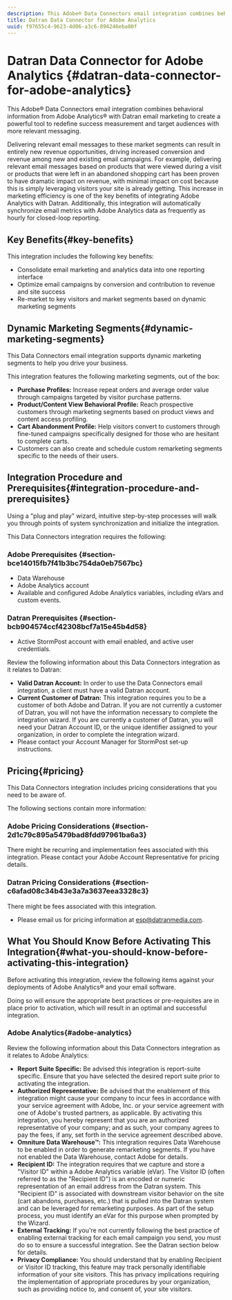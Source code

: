 ```yaml
---
description: This Adobe® Data Connectors email integration combines behavioral information from Adobe Analytics® with Datran email marketing to create a powerful tool to redefine success measurement and target audiences with more relevant messaging.
title: Datran Data Connector for Adobe Analytics
uuid: f97655c4-9623-4d06-a3c6-894246eba80f
---
```


# Datran Data Connector for Adobe Analytics {#datran-data-connector-for-adobe-analytics}

This Adobe® Data Connectors email integration combines behavioral information from Adobe Analytics® with Datran email marketing to create a powerful tool to redefine success measurement and target audiences with more relevant messaging.

Delivering relevant email messages to these market segments can result in entirely new revenue opportunities, driving increased conversion and revenue among new and existing email campaigns. For example, delivering relevant email messages based on products that were viewed during a visit or products that were left in an abandoned shopping cart has been proven to have dramatic impact on revenue, with minimal impact on cost because this is simply leveraging visitors your site is already getting. This increase in marketing efficiency is one of the key benefits of integrating Adobe Analytics with Datran. Additionally, this integration will automatically synchronize email metrics with Adobe Analytics data as frequently as hourly for closed-loop reporting.

## Key Benefits{#key-benefits}

This integration includes the following key benefits:

* Consolidate email marketing and analytics data into one reporting interface 
* Optimize email campaigns by conversion and contribution to revenue and site success 
* Re-market to key visitors and market segments based on dynamic marketing segments

## Dynamic Marketing Segments{#dynamic-marketing-segments}

This Data Connectors email integration supports dynamic marketing segments to help you drive your business.

This integration features the following marketing segments, out of the box:

* **Purchase Profiles:** Increase repeat orders and average order value through campaigns targeted by visitor purchase patterns.
* **Product/Content View Behavioral Profile:** Reach prospective customers through marketing segments based on product views and content access profiling.
* **Cart Abandonment Profile:** Help visitors convert to customers through fine-tuned campaigns specifically designed for those who are hesitant to complete carts.
* Customers can also create and schedule custom remarketing segments specific to the needs of their users.

## Integration Procedure and Prerequisites{#integration-procedure-and-prerequisites}

Using a "plug and play" wizard, intuitive step-by-step processes will walk you through points of system synchronization and initialize the integration.

This Data Connectors integration requires the following:

### Adobe Prerequisites {#section-bce14015fb7f41b3bc754da0eb7567bc}

* Data Warehouse 
* Adobe Analytics account 
* Available and configured Adobe Analytics variables, including eVars and custom events.

### Datran Prerequisites {#section-bcb904574ccf42308bcf7a15e45b4d58}

* Active StormPost account with email enabled, and active user credentials.

Review the following information about this Data Connectors integration as it relates to Datran:

* **Valid Datran Account:** In order to use the Data Connectors email integration, a client must have a valid Datran account.
* **Current Customer of Datran:** This integration requires you to be a customer of both Adobe and Datran. If you are not currently a customer of Datran, you will not have the information necessary to complete the integration wizard. If you are currently a customer of Datran, you will need your Datran Account ID, or the unique identifier assigned to your organization, in order to complete the integration wizard.
* Please contact your Account Manager for StormPost set-up instructions.

## Pricing{#pricing}

This Data Connectors integration includes pricing considerations that you need to be aware of.

The following sections contain more information:

### Adobe Pricing Considerations {#section-2d1c79c895a5479bad8fdd97961ba6a3}

There might be recurring and implementation fees associated with this integration. Please contact your Adobe Account Representative for pricing details.

### Datran Pricing Considerations {#section-c6afad08c34b43e3a7a3637eea3328c3}

There might be fees associated with this integration.

* Please email us for pricing information at esp@datranmedia.com.

## What You Should Know Before Activating This Integration{#what-you-should-know-before-activating-this-integration}

Before activating this integration, review the following items against your deployments of Adobe Analytics® and your email software.

Doing so will ensure the appropriate best practices or pre-requisites are in place prior to activation, which will result in an optimal and successful integration.

### Adobe Analytics{#adobe-analytics}

Review the following information about this Data Connectors integration as it relates to Adobe Analytics:

* **Report Suite Specific:** Be advised this integration is report-suite specific. Ensure that you have selected the desired report suite prior to activating the integration.
* **Authorized Representative:** Be advised that the enablement of this integration might cause your company to incur fees in accordance with your service agreement with Adobe, Inc. or your service agreement with one of Adobe's trusted partners, as applicable. By activating this integration, you hereby represent that you are an authorized representative of your company; and as such, your company agrees to pay the fees, if any, set forth in the service agreement described above.
* **Omniture Data Warehouse™:** This integration requires Data Warehouse to be enabled in order to generate remarketing segments. If you have not enabled the Data Warehouse, contact Adobe for details.
* **Recipient ID:** The integration requires that we capture and store a "Visitor ID" within a Adobe Analytics variable (eVar). The Visitor ID (often referred to as the "Recipient ID") is an encoded or numeric representation of an email address from the Datran system. This "Recipient ID" is associated with downstream visitor behavior on the site (cart abandons, purchases, etc.) that is pulled into the Datran system and can be leveraged for remarketing purposes. As part of the setup process, you must identify an eVar for this purpose when prompted by the Wizard.
* **External Tracking:** If you're not currently following the best practice of enabling external tracking for each email campaign you send, you must do so to ensure a successful integration. See the Datran section below for details.
* **Privacy Compliance:** You should understand that by enabling Recipient or Visitor ID tracking, this feature may track personally identifiable information of your site visitors. This has privacy implications requiring the implementation of appropriate procedures by your organization, such as providing notice to, and consent of, your site visitors.
